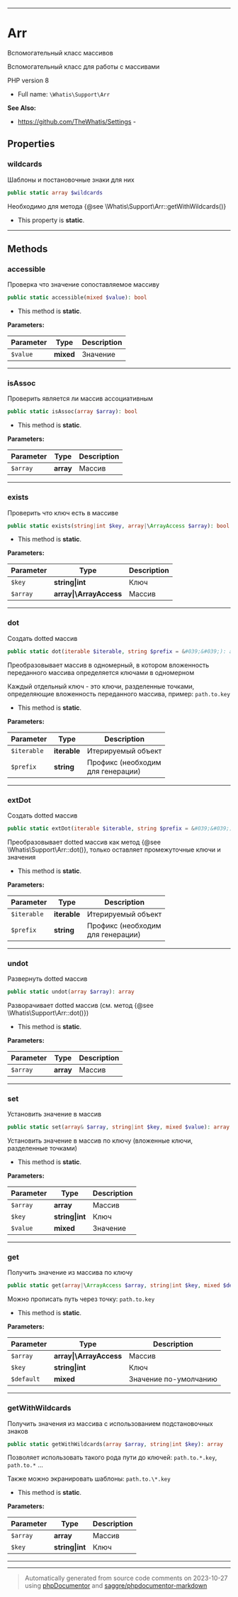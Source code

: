 ***

# Arr

Вспомогательный класс массивов

Вспомогательный класс
для работы с массивами

PHP version 8

* Full name: `\Whatis\Support\Arr`

**See Also:**

* https://github.com/TheWhatis/Settings - 



## Properties


### wildcards

Шаблоны и постановочные
знаки для них

```php
public static array $wildcards
```

Необходимо для метода
{@see \Whatis\Support\Arr::getWithWildcards()}

* This property is **static**.


***

## Methods


### accessible

Проверка что значение сопоставляемое массиву

```php
public static accessible(mixed $value): bool
```



* This method is **static**.




**Parameters:**

| Parameter | Type | Description |
|-----------|------|-------------|
| `$value` | **mixed** | Значение |




***

### isAssoc

Проверить является ли
массив ассоциативным

```php
public static isAssoc(array $array): bool
```



* This method is **static**.




**Parameters:**

| Parameter | Type | Description |
|-----------|------|-------------|
| `$array` | **array** | Массив |




***

### exists

Проверить что ключ есть в массиве

```php
public static exists(string|int $key, array|\ArrayAccess $array): bool
```



* This method is **static**.




**Parameters:**

| Parameter | Type | Description |
|-----------|------|-------------|
| `$key` | **string&#124;int** | Ключ |
| `$array` | **array&#124;\ArrayAccess** | Массив |




***

### dot

Создать dotted массив

```php
public static dot(iterable $iterable, string $prefix = &#039;&#039;): array
```

Преобразовывает массив в
одномерный, в котором
вложенность переданного
массива определяется
ключами в одномерном

Каждый отдельный ключ -
это ключи, разделенные
точками, определяющие
вложенность переданного
массива, пример: `path.to.key`

* This method is **static**.




**Parameters:**

| Parameter | Type | Description |
|-----------|------|-------------|
| `$iterable` | **iterable** | Итерируемый объект |
| `$prefix` | **string** | Профикс (необходим<br />для генерации) |




***

### extDot

Создать dotted массив

```php
public static extDot(iterable $iterable, string $prefix = &#039;&#039;): array
```

Преобразовывает dotted массив
как метод {@see \Whatis\Support\Arr::dot()},
только оставляет промежуточные
ключи и значения

* This method is **static**.




**Parameters:**

| Parameter | Type | Description |
|-----------|------|-------------|
| `$iterable` | **iterable** | Итерируемый объект |
| `$prefix` | **string** | Профикс (необходим<br />для генерации) |




***

### undot

Развернуть dotted массив

```php
public static undot(array $array): array
```

Разворачивает dotted массив
(см. метод {@see \Whatis\Support\Arr::dot()})

* This method is **static**.




**Parameters:**

| Parameter | Type | Description |
|-----------|------|-------------|
| `$array` | **array** | Массив |




***

### set

Установить значение в массив

```php
public static set(array& $array, string|int $key, mixed $value): array
```

Установить значение в массив
по ключу (вложенные ключи,
разделенные точками)

* This method is **static**.




**Parameters:**

| Parameter | Type | Description |
|-----------|------|-------------|
| `$array` | **array** | Массив |
| `$key` | **string&#124;int** | Ключ |
| `$value` | **mixed** | Значение |




***

### get

Получить значение из массива
по ключу

```php
public static get(array|\ArrayAccess $array, string|int $key, mixed $default = null): mixed
```

Можно прописать путь через точку:
`path.to.key`

* This method is **static**.




**Parameters:**

| Parameter | Type | Description |
|-----------|------|-------------|
| `$array` | **array&#124;\ArrayAccess** | Массив |
| `$key` | **string&#124;int** | Ключ |
| `$default` | **mixed** | Значение по-умолчанию |




***

### getWithWildcards

Получить значения из массива
с использованием подстановочных
знаков

```php
public static getWithWildcards(array $array, string|int $key): array
```

Позволяет использовать такого
рода пути до ключей:
`path.to.*.key`, `path.to.*` ...

Также можно экранировать
шаблоны: `path.to.\*.key`

* This method is **static**.




**Parameters:**

| Parameter | Type | Description |
|-----------|------|-------------|
| `$array` | **array** | Массив |
| `$key` | **string&#124;int** | Ключ |




***


***
> Automatically generated from source code comments on 2023-10-27 using [phpDocumentor](http://www.phpdoc.org/) and [saggre/phpdocumentor-markdown](https://github.com/Saggre/phpDocumentor-markdown)
